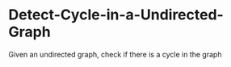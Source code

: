 # Detect-Cycle-in-a-Undirected-Graph
Given an undirected graph, check if there is a cycle in the graph
